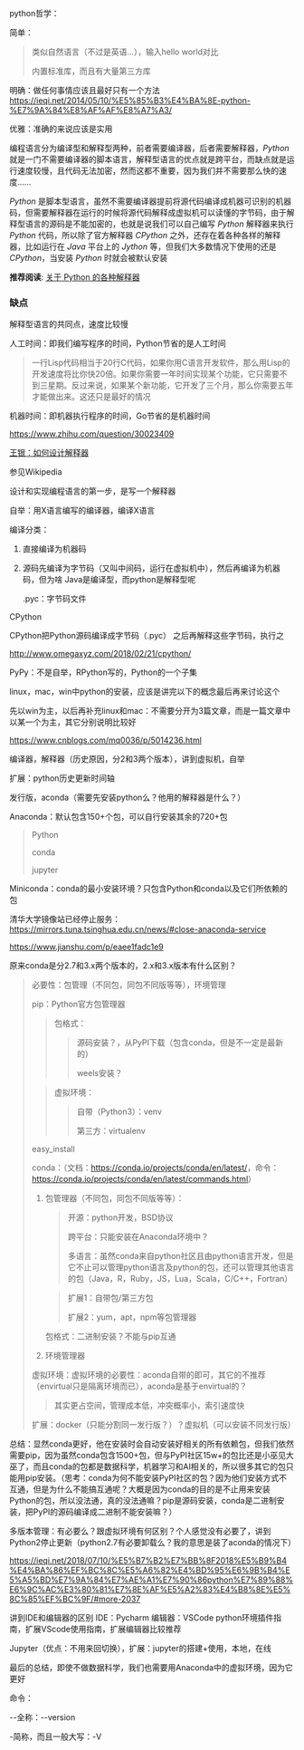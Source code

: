 python哲学：

简单：

> 类似自然语言（不过是英语...），输入hello world对比
>
> 内置标准库，而且有大量第三方库

明确：做任何事情应该且最好只有一个方法<https://ieqi.net/2014/05/10/%E5%85%B3%E4%BA%8E-python-%E7%9A%84%E8%AF%AF%E8%A7%A3/>

优雅：准确的来说应该是实用



编程语言分为编译型和解释型两种，前者需要编译器，后者需要解释器，*Python* 就是一门不需要编译器的脚本语言，解释型语言的优点就是跨平台，而缺点就是运行速度较慢，且代码无法加密，然而这都不重要，因为我们并不需要那么快的速度……

*Python* 是脚本型语言，虽然不需要编译器提前将源代码编译成机器可识别的机器码，但需要解释器在运行的时候将源代码解释成虚拟机可以读懂的字节码，由于解释型语言的源码是不能加密的，也就是说我们可以自己编写 *Python* 解释器来执行 *Python* 代码，所以除了官方解释器 *CPython* 之外，还存在着各种各样的解释器，比如运行在 *Java* 平台上的 *Jython* 等，但我们大多数情况下使用的还是 *CPython*，当安装 *Python* 时就会被默认安装

**推荐阅读**: [关于 Python 的各种解释器](https://www.cnblogs.com/mq0036/p/5014236.html)


### 缺点


解释型语言的共同点，速度比较慢

人工时间：即我们编写程序的时间，Python节省的是人工时间

> 一行Lisp代码相当于20行C代码，如果你用C语言开发软件，那么用Lisp的开发速度将比你快20倍。如果你需要一年时间实现某个功能，它只需要不到三星期。反过来说，如果某个新功能，它开发了三个月，那么你需要五年才能做出来。这还只是最好的情况

机器时间：即机器执行程序的时间，Go节省的是机器时间



<https://www.zhihu.com/question/30023409>

[王银：如何设计解释器](<http://www.yinwang.org/blog-cn/2012/08/01/interpreter>)

参见Wikipedia

设计和实现编程语言的第一步，是写一个解释器



自举：用X语言编写的编译器，编译X语言



编译分类：

1. 直接编译为机器码

2. 源码先编译为字节码（又叫中间码，运行在虚拟机中），然后再编译为机器码，但为啥 Java是编译型，而python是解释型呢

   .pyc：字节码文件





CPython

CPython把Python源码编译成字节码（.pyc）
之后再解释这些字节码，执行之

<http://www.omegaxyz.com/2018/02/21/cpython/>



PyPy：不是自举，RPython写的，Python的一个子集


linux，mac，win中python的安装，应该是讲完以下的概念最后再来讨论这个

先以win为主，以后再补充linux和mac：不需要分开为3篇文章，而是一篇文章中以某一个为主，其它分别说明比较好



https://www.cnblogs.com/mq0036/p/5014236.html

编译器，解释器（历史原因，分2和3两个版本），讲到虚拟机，自举

扩展：python历史更新时间轴





发行版，aconda（需要先安装python么？他用的解释器是什么？）

Anaconda：默认包含150+个包，可以自行安装其余的720+包

> Python
>
> conda
>
> jupyter
>



Miniconda：conda的最小安装环境？只包含Python和conda以及它们所依赖的包



清华大学镜像站已经停止服务：<https://mirrors.tuna.tsinghua.edu.cn/news/#close-anaconda-service>



<https://www.jianshu.com/p/eaee1fadc1e9>

原来conda是分2.7和3.x两个版本的，2.x和3.x版本有什么区别？

> 必要性：包管理（不同包，同包不同版等等），环境管理
>
> pip：Python官方包管理器
>
> > 包格式：
> >
> > > 源码安装？，从PyPI下载（包含conda，但是不一定是最新的）
> > >
> > > weels安装？
>
> > 虚拟环境：
> >
> > > 自带（Python3）：venv
> > >
> > > 第三方：virtualenv
>
> easy_install
>
> conda：（文档：<https://conda.io/projects/conda/en/latest/>，命令：<https://conda.io/projects/conda/en/latest/commands.html>）
>
> 1. 包管理器（不同包，同包不同版等等）：
>
>    > 开源：python开发，BSD协议
>    >
>    > 跨平台：只能安装在Anaconda环境中？
>    >
>    > 多语言：虽然conda来自python社区且由python语言开发，但是它不止可以管理python语言及python的包，还可以管理其他语言的包（Java，R，Ruby，JS，Lua，Scala，C/C++，Fortran）
>
>    > 扩展1：自带包/第三方包
>    >
>    > 扩展2：yum，apt，npm等包管理器
>
>    包格式：二进制安装？不能与pip互通
>
> 2. 环境管理器
>
> 虚拟环境：虚拟环境的必要性：aconda自带的即可，其它的不推荐（envirtual只是隔离环境而已），aconda是基于envirtual的？
>
> > 其实更占空间，管理成本低，冲突概率小，索引速度快
>
> 扩展：docker（只能分割同一发行版？）？虚拟机（可以安装不同发行版）



总结：显然conda更好，他在安装时会自动安装好相关的所有依赖包，但我们依然需要pip，因为虽然conda包含1500+包，但与PyPI社区15w+的包比还是小巫见大巫了，而且conda的包都是数据科学，机器学习和AI相关的，所以很多其它的包只能用pip安装。（思考：conda为何不能安装PyPI社区的包？因为他们安装方式不互通，但是为什么不能搞互通呢？大概是因为conda的目的是不止用来安装Python的包，所以没法通，真的没法通嘛？pip是源码安装，conda是二进制安装，把PyPI的源码编译成二进制不能安装嘛？）



多版本管理：有必要么？跟虚拟环境有何区别？个人感觉没有必要了，讲到Python2停止更新（python2.7有必要卸载么？我的意思是装了aconda的情况下）

https://ieqi.net/2018/07/10/%E5%B7%B2%E7%BB%8F2018%E5%B9%B4%E4%BA%86%EF%BC%8C%E5%A6%82%E4%BD%95%E6%9B%B4%E5%A5%BD%E7%9A%84%E7%AE%A1%E7%90%86python%E7%89%88%E6%9C%AC%E3%80%81%E7%8E%AF%E5%A2%83%E4%B8%8E%E5%8C%85%EF%BC%9F/#more-2037



讲到IDE和编辑器的区别
IDE：Pycharm
编辑器：VSCode python环境插件指南，扩展VScode使用指南，扩展编辑器比较推荐

Jupyter（优点：不用来回切换），扩展：jupyter的搭建+使用，本地，在线



最后的总结，即使不做数据科学，我们也需要用Anaconda中的虚拟环境，因为它更好



命令：

--全称：--version

-简称，而且一般大写：-V